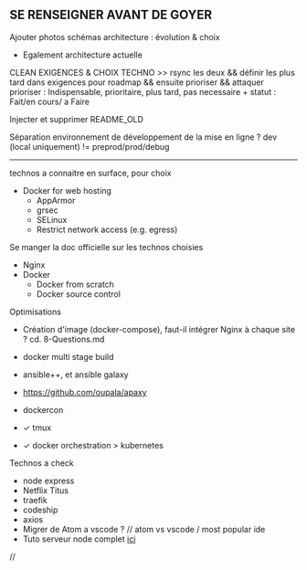 SE RENSEIGNER AVANT DE GOYER
----------------------------

Ajouter photos schémas architecture : évolution & choix
- Egalement architecture actuelle


CLEAN EXIGENCES & CHOIX TECHNO >> rsync les deux && définir les plus tard dans exigences pour roadmap && ensuite prioriser && attaquer
prioriser : Indispensable, prioritaire, plus tard, pas necessaire + statut : Fait/en cours/ a Faire

Injecter et supprimer README_OLD

Séparation environnement de développement de la mise en ligne ?
dev (local uniquement) != preprod/prod/debug


---

technos a connaitre en surface, pour choix

-	Docker for web hosting
	- AppArmor
	- grsec
	- SELinux 
	- Restrict network access (e.g. egress)

Se manger la doc officielle sur les technos choisies

- Nginx
- Docker
	- Docker from scratch
	- Docker source control


Optimisations

- Création d'image (docker-compose), faut-il intégrer Nginx à chaque site ? cd. 8-Questions.md
-	docker multi stage build
- ansible++, et ansible galaxy
-	https://github.com/oupala/apaxy
-	dockercon
	
-	✓ tmux
-	✓ docker orchestration > kubernetes
	
Technos a check

-	node express
-	Netflix Titus
-	traefik
-	codeship
-	axios
-	Migrer de Atom a vscode ? // atom vs vscode / most popular ide
-	Tuto serveur node complet [ici](https://www.youtube.com/watch?v=XCgCjasqEFo&list=PLQlWzK5tU-gDyxC1JTpyC2avvJlt3hrIh&index=2)



































//